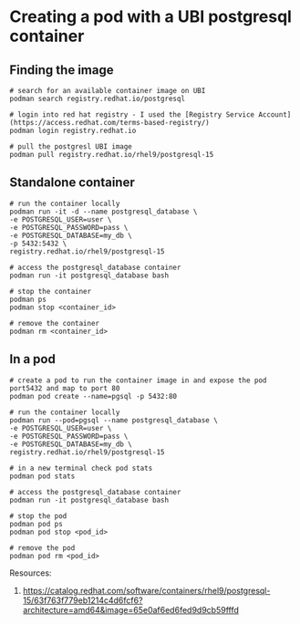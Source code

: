 # Creating a pod with a UBI postgresql container

## Finding the image

```
# search for an available container image on UBI
podman search registry.redhat.io/postgresql

# login into red hat registry - I used the [Registry Service Account](https://access.redhat.com/terms-based-registry/)
podman login registry.redhat.io

# pull the postgresl UBI image
podman pull registry.redhat.io/rhel9/postgresql-15
```

## Standalone container

```
# run the container locally
podman run -it -d --name postgresql_database \
-e POSTGRESQL_USER=user \
-e POSTGRESQL_PASSWORD=pass \
-e POSTGRESQL_DATABASE=my_db \
-p 5432:5432 \
registry.redhat.io/rhel9/postgresql-15

# access the postgresql_database container
podman run -it postgresql_database bash

# stop the container
podman ps
podman stop <container_id>

# remove the container
podman rm <container_id>
```

## In a pod

```
# create a pod to run the container image in and expose the pod port5432 and map to port 80
podman pod create --name=pgsql -p 5432:80

# run the container locally
podman run --pod=pgsql --name postgresql_database \
-e POSTGRESQL_USER=user \
-e POSTGRESQL_PASSWORD=pass \
-e POSTGRESQL_DATABASE=my_db \
registry.redhat.io/rhel9/postgresql-15

# in a new terminal check pod stats
podman pod stats

# access the postgresql_database container
podman run -it postgresql_database bash

# stop the pod
podman pod ps
podman pod stop <pod_id>

# remove the pod
podman pod rm <pod_id>
```

Resources:
1. https://catalog.redhat.com/software/containers/rhel9/postgresql-15/63f763f779eb1214c4d6fcf6?architecture=amd64&image=65e0af6ed6fed9d9cb59fffd